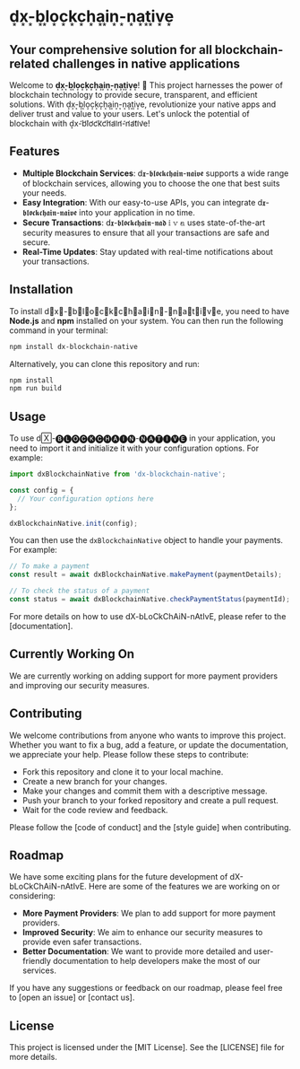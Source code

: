 # d͙x͙-͙b͙l͙o͙c͙k͙c͙h͙a͙i͙n͙-͙n͙a͙t͙i͙v͙e͙

## Your comprehensive solution for all blockchain-related challenges in native applications

Welcome to **d͙x͙-͙b͙l͙o͙c͙k͙c͙h͙a͙i͙n͙-͙n͙a͙t͙i͙v͙e͙**! 🚀 This project harnesses the power of blockchain technology to provide secure, transparent, and efficient solutions. With d͙x͙-͙b͙l͙o͙c͙k͙c͙h͙a͙i͙n͙-͙n͙a͙t͙i͙v͙e, revolutionize your native apps and deliver trust and value to your users. Let's unlock the potential of blockchain with d͙x-̛b̛l̛ơc̛k̛c̛h̛a̛i̛n̛-̛n̛a̛t̛i̛v̛e!

## Features

- **Multiple Blockchain Services**: d𝖝-𝖇𝖑𝖔𝖈𝖐𝖈𝖍𝖆𝖎𝖓-𝖓𝖆𝖎𝖛𝖊 supports a wide range of blockchain services, allowing you to choose the one that best suits your needs.
- **Easy Integration**: With our easy-to-use APIs, you can integrate d𝖝-𝖇𝖑𝖔𝖈𝖐𝖈𝖍𝖆𝖎𝖓-𝖓𝖆𝖎𝖛𝖊 into your application in no time.
- **Secure Transactions**: d𝖝-𝖇𝖑𝖔𝖈𝖐𝖈𝖍𝖆𝖎𝖓-𝖓𝖆𝖉 𝕚 𝕧 𝕒 uses state-of-the-art security measures to ensure that all your transactions are safe and secure.
- **Real-Time Updates**: Stay updated with real-time notifications about your transactions.

## Installation

To install d⃣x⃣-⃣b⃣l⃣o⃣c⃣k⃣c⃣h⃣a⃣i⃣n⃣-⃣n⃣a⃣t⃣i⃣v⃣e, you need to have **Node.js** and **npm** installed on your system. You can then run the following command in your terminal:

```bash
npm install dx-blockchain-native
```

Alternatively, you can clone this repository and run:

```bash
npm install
npm run build
```

## Usage

To use d🅇-🅑🅛🅞🅒🅚🅒🅗🅐🅘🅝-🅝🅐🅣🅘🅥🅔 in your application, you need to import it and initialize it with your configuration options. For example:

```javascript
import dxBlockchainNative from 'dx-blockchain-native';

const config = {
  // Your configuration options here
};

dxBlockchainNative.init(config);
```

You can then use the `dxBlockchainNative` object to handle your payments. For example:

```javascript
// To make a payment
const result = await dxBlockchainNative.makePayment(paymentDetails);

// To check the status of a payment
const status = await dxBlockchainNative.checkPaymentStatus(paymentId);
```

For more details on how to use dX-bLoCkChAiN-nAtIvE, please refer to the [documentation].

## Currently Working On

We are currently working on adding support for more payment providers and improving our security measures.

## Contributing

We welcome contributions from anyone who wants to improve this project. Whether you want to fix a bug, add a feature, or update the documentation, we appreciate your help. Please follow these steps to contribute:

- Fork this repository and clone it to your local machine.
- Create a new branch for your changes.
- Make your changes and commit them with a descriptive message.
- Push your branch to your forked repository and create a pull request.
- Wait for the code review and feedback.

Please follow the [code of conduct] and the [style guide] when contributing.

## Roadmap

We have some exciting plans for the future development of dX-bLoCkChAiN-nAtIvE. Here are some of the features we are working on or considering:

- **More Payment Providers**: We plan to add support for more payment providers.
- **Improved Security**: We aim to enhance our security measures to provide even safer transactions.
- **Better Documentation**: We want to provide more detailed and user-friendly documentation to help developers make the most of our services.

If you have any suggestions or feedback on our roadmap, please feel free to [open an issue] or [contact us].

## License

This project is licensed under the [MIT License]. See the [LICENSE] file for more details.
